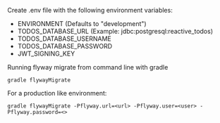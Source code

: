 Create .env file with the following environment variables:

* ENVIRONMENT (Defaults to "development")
* TODOS_DATABASE_URL (Example: jdbc:postgresql:reactive_todos)
* TODOS_DATABASE_USERNAME
* TODOS_DATABASE_PASSWORD
* JWT_SIGNING_KEY

Running flyway migrate from command line with gradle

```
gradle flywayMigrate
```

For a production like environment:

```
gradle flywayMigrate -Pflyway.url=<url> -Pflyway.user=<user> -Pflyway.password=<>
```